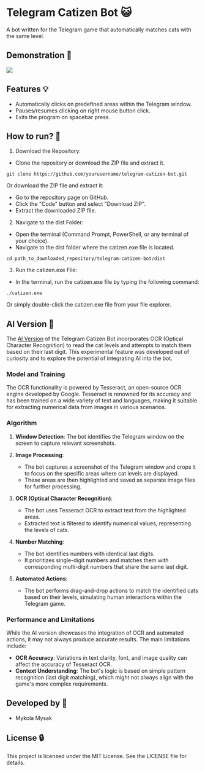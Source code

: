 # Telegram Catizen Bot 😺

A bot written for the Telegram game that automatically matches cats with the same level.

## Demonstration 📱

![](https://media4.giphy.com/media/v1.Y2lkPTc5MGI3NjExbDNobmxtc3R2eDlib3VyMGUzdGpueHR6djF3ODRiN3NuNzE1ZjhlayZlcD12MV9pbnRlcm5hbF9naWZfYnlfaWQmY3Q9Zw/bmoAntYFi8DpnwIHfA/giphy.gif)

## Features 💡

- Automatically clicks on predefined areas within the Telegram window.
- Pauses/resumes clicking on right mouse button click.
- Exits the program on spacebar press.

## How to run? 🚀

1. Download the Repository:
- Clone the repository or download the ZIP file and extract it.

`git clone https://github.com/yourusername/telegram-catizen-bot.git`

Or download the ZIP file and extract it:
- Go to the repository page on GitHub.
- Click the "Code" button and select "Download ZIP".
- Extract the downloaded ZIP file.

2. Navigate to the dist Folder:

- Open the terminal (Command Prompt, PowerShell, or any terminal of your choice).
- Navigate to the dist folder where the catizen.exe file is located.

`cd path_to_downloaded_repository/telegram-catizen-bot/dist`

3. Run the catizen.exe File:

- In the terminal, run the catizen.exe file by typing the following command:

`./catizen.exe`

Or simply double-click the catizen.exe file from your file explorer.

## AI Version 🤖

The [AI Version](https://github.com/mykolamysak/CatizenBot/tree/ai-version) of the Telegram Catizen Bot incorporates OCR (Optical Character Recognition) to read the cat levels and attempts to match them based on their last digit. This experimental feature was developed out of curiosity and to explore the potential of integrating AI into the bot.

### Model and Training

The OCR functionality is powered by Tesseract, an open-source OCR engine developed by Google. Tesseract is renowned for its accuracy and has been trained on a wide variety of text and languages, making it suitable for extracting numerical data from images in various scenarios.

### Algorithm

1. **Window Detection**: The bot identifies the Telegram window on the screen to capture relevant screenshots.

2. **Image Processing**: 
    - The bot captures a screenshot of the Telegram window and crops it to focus on the specific areas where cat levels are displayed.
    - These areas are then highlighted and saved as separate image files for further processing.

3. **OCR (Optical Character Recognition)**:
    - The bot uses Tesseract OCR to extract text from the highlighted areas.
    - Extracted text is filtered to identify numerical values, representing the levels of cats.

4. **Number Matching**:
    - The bot identifies numbers with identical last digits.
    - It prioritizes single-digit numbers and matches them with corresponding multi-digit numbers that share the same last digit.

5. **Automated Actions**:
    - The bot performs drag-and-drop actions to match the identified cats based on their levels, simulating human interactions within the Telegram game.

### Performance and Limitations

While the AI version showcases the integration of OCR and automated actions, it may not always produce accurate results. The main limitations include:
- **OCR Accuracy**: Variations in text clarity, font, and image quality can affect the accuracy of Tesseract OCR.
- **Context Understanding**: The bot's logic is based on simple pattern recognition (last digit matching), which might not always align with the game's more complex requirements.
## Developed by 👷 
- Mykola Mysak

## License 🔒
This project is licensed under the MIT License. See the LICENSE file for details.
